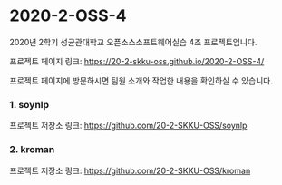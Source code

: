# 2020-2-OSS-4

2020년 2학기 성균관대학교 오픈소스소프트웨어실습 4조 프로젝트입니다.

프로젝트 페이지 링크: https://20-2-skku-oss.github.io/2020-2-OSS-4/

프로젝트 페이지에 방문하시면 팀원 소개와 작업한 내용을 확인하실 수 있습니다.



### 1. soynlp

프로젝트 저장소 링크: https://github.com/20-2-SKKU-OSS/soynlp


### 2. kroman

프로젝트 저장소 링크: https://github.com/20-2-SKKU-OSS/kroman
